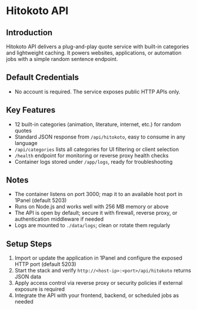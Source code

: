 # Hitokoto API

## Introduction
Hitokoto API delivers a plug-and-play quote service with built-in categories and lightweight caching. It powers websites, applications, or automation jobs with a simple random sentence endpoint.

## Default Credentials
- No account is required. The service exposes public HTTP APIs only.

## Key Features
- 12 built-in categories (animation, literature, internet, etc.) for random quotes
- Standard JSON response from `/api/hitokoto`, easy to consume in any language
- `/api/categories` lists all categories for UI filtering or client selection
- `/health` endpoint for monitoring or reverse proxy health checks
- Container logs stored under `/app/logs`, ready for troubleshooting

## Notes
- The container listens on port 3000; map it to an available host port in 1Panel (default 5203)
- Runs on Node.js and works well with 256 MB memory or above
- The API is open by default; secure it with firewall, reverse proxy, or authentication middleware if needed
- Logs are mounted to `./data/logs`; clean or rotate them regularly

## Setup Steps
1. Import or update the application in 1Panel and configure the exposed HTTP port (default 5203)
2. Start the stack and verify `http://<host-ip>:<port>/api/hitokoto` returns JSON data
3. Apply access control via reverse proxy or security policies if external exposure is required
4. Integrate the API with your frontend, backend, or scheduled jobs as needed